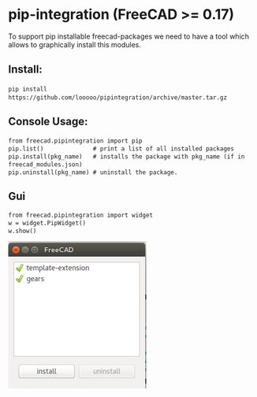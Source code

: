 # pip-integration (FreeCAD >= 0.17)

To support pip installable freecad-packages we need to have a tool which allows to graphically install this modules.


## Install:

`pip install https://github.com/looooo/pipintegration/archive/master.tar.gz`

## Console Usage:

```
from freecad.pipintegration import pip
pip.list()              # print a list of all installed packages
pip.install(pkg_name)   # installs the package with pkg_name (if in freecad_modules.json)
pip.uninstall(pkg_name) # uninstall the package.
```

## Gui

```
from freecad.pipintegration import widget
w = widget.PipWidget()
w.show()
```

![pip_gui_tool](docs/pip_gui_tool.png)

